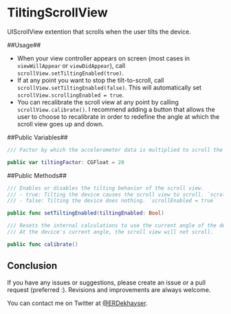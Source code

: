 TiltingScrollView
========

UIScrollView extention that scrolls when the user tilts the device.

##Usage##

- When your view controller appears on screen (most cases in `viewWillAppear` or `viewDidAppear`), call `scrollView.setTiltingEnabled(true)`.
- If at any point you want to stop the tilt-to-scroll, call `scrollView.setTiltingEnabled(false)`. This will automatically set `scrollView.scrollingEnabled = true`.
- You can recalibrate the scroll view at any point by calling `scrollView.calibrate()`. I recommend adding a button that allows the user to choose to recalibrate in order to redefine the angle at which the scroll view goes up and down.

##Public Variables##

```swift
/// Factor by which the accelerometer data is multiplied to scroll the view. Larger values cause faster scrolling.

public var tiltingFactor: CGFloat = 20
```

##Public Methods##

```swift
/// Enables or disables the tilting behavior of the scroll view.
/// - true: Tilting the device causes the scroll view to scroll. `scrollingEnabled = false`
/// - false: Tilting the device does nothing. `scrollEnabled = true`

public func setTiltingEnabled(tiltingEnabled: Bool)
```

```swift
/// Resets the internal calculations to use the current angle of the device as the reference point.
/// At the device's current angle, the scroll view will not scroll.

public func calibrate()
```

## Conclusion

If you have any issues or suggestions, please create an issue or a pull request (preferred :). Revisions and improvements are always welcome.

You can contact me on Twitter at [@ERDekhayser](https://twitter.com/ERDekhayser).

